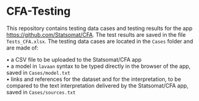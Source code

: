 # CFA-Testing

This repository contains testing data cases and testing results for the app https://github.com/Statsomat/CFA. The test results are saved in the file `Tests_CFA.xlsx`. The testing data cases are located in the `Cases` folder and are made of:  

•	a CSV file to be uploaded to the Statsomat/CFA app  
•	a model in `lavaan` syntax to be typed directly in the browser of the app, saved in `Cases/model.txt`  
•	links and references for the dataset and for the interpretation, to be compared to the text interpretation delivered by the Statsomat/CFA app, saved in `Cases/sources.txt`  







